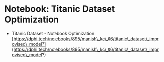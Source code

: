 # Notebook: Titanic Dataset Optimization

* Titanic Dataset - Notebook Optimization: [https://dphi.tech/notebooks/895/manish\_kc\_06/titanic\_dataset\_improvised\_model?](https://dphi.tech/notebooks/895/manish\_kc\_06/titanic\_dataset\_improvised\_model?)
